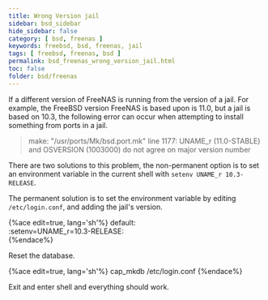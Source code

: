 ```yaml
---
title: Wrong Version jail
sidebar: bsd_sidebar
hide_sidebar: false
category: [ bsd, freenas ]
keywords: freebsd, bsd, freenas, jail
tags: [ freebsd, freenas, bsd ]
permalink: bsd_freenas_wrong_version_jail.html
toc: false
folder: bsd/freenas
---
```


If a different version of FreeNAS is running from the version of a jail. For example, the FreeBSD version FreeNAS is based upon is 11.0, but a jail is based on 10.3, the following error can occur when attempting to install something from ports in a jail.

> make: "/usr/ports/Mk/bsd.port.mk" line 1177: UNAME_r (11.0-STABLE) and OSVERSION (1003000) do not agree on major version number

There are two solutions to this problem, the non-permanent option is to set an environment variable in the current shell with ```setenv UNAME_r 10.3-RELEASE```.

The permanent solution is to set the environment variable by editing ```/etc/login.conf```, and adding the jail's version.

{%ace edit=true, lang='sh'%}
default:\
:setenv=UNAME_r=10.3-RELEASE:\
{%endace%}

Reset the database.

{%ace edit=true, lang='sh'%}
cap_mkdb /etc/login.conf
{%endace%}

Exit and enter shell and everything should work.
